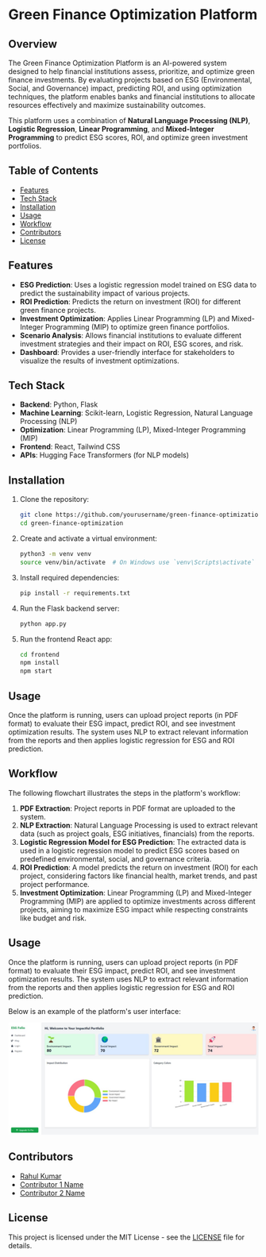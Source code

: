 # Green Finance Optimization Platform

## Overview

The Green Finance Optimization Platform is an AI-powered system designed to help financial institutions assess, prioritize, and optimize green finance investments. By evaluating projects based on ESG (Environmental, Social, and Governance) impact, predicting ROI, and using optimization techniques, the platform enables banks and financial institutions to allocate resources effectively and maximize sustainability outcomes.

This platform uses a combination of **Natural Language Processing (NLP)**, **Logistic Regression**, **Linear Programming**, and **Mixed-Integer Programming** to predict ESG scores, ROI, and optimize green investment portfolios.

## Table of Contents

- [Features](#features)
- [Tech Stack](#tech-stack)
- [Installation](#installation)
- [Usage](#usage)
- [Workflow](#workflow)
- [Contributors](#contributors)
- [License](#license)

## Features

- **ESG Prediction**: Uses a logistic regression model trained on ESG data to predict the sustainability impact of various projects.
- **ROI Prediction**: Predicts the return on investment (ROI) for different green finance projects.
- **Investment Optimization**: Applies Linear Programming (LP) and Mixed-Integer Programming (MIP) to optimize green finance portfolios.
- **Scenario Analysis**: Allows financial institutions to evaluate different investment strategies and their impact on ROI, ESG scores, and risk.
- **Dashboard**: Provides a user-friendly interface for stakeholders to visualize the results of investment optimizations.

## Tech Stack

- **Backend**: Python, Flask
- **Machine Learning**: Scikit-learn, Logistic Regression, Natural Language Processing (NLP)
- **Optimization**: Linear Programming (LP), Mixed-Integer Programming (MIP)
- **Frontend**: React, Tailwind CSS
- **APIs**: Hugging Face Transformers (for NLP models)

## Installation

1. Clone the repository:

   ```bash
   git clone https://github.com/yourusername/green-finance-optimization.git
   cd green-finance-optimization
   ```

2. Create and activate a virtual environment:

   ```bash
   python3 -m venv venv
   source venv/bin/activate  # On Windows use `venv\Scripts\activate`
   ```

3. Install required dependencies:

   ```bash
   pip install -r requirements.txt
   ```

4. Run the Flask backend server:

   ```bash
   python app.py
   ```

5. Run the frontend React app:
   ```bash
   cd frontend
   npm install
   npm start
   ```

## Usage

Once the platform is running, users can upload project reports (in PDF format) to evaluate their ESG impact, predict ROI, and see investment optimization results. The system uses NLP to extract relevant information from the reports and then applies logistic regression for ESG and ROI prediction.

## Workflow

The following flowchart illustrates the steps in the platform's workflow:

1. **PDF Extraction**: Project reports in PDF format are uploaded to the system.
2. **NLP Extraction**: Natural Language Processing is used to extract relevant data (such as project goals, ESG initiatives, financials) from the reports.
3. **Logistic Regression Model for ESG Prediction**: The extracted data is used in a logistic regression model to predict ESG scores based on predefined environmental, social, and governance criteria.
4. **ROI Prediction**: A model predicts the return on investment (ROI) for each project, considering factors like financial health, market trends, and past project performance.
5. **Investment Optimization**: Linear Programming (LP) and Mixed-Integer Programming (MIP) are applied to optimize investments across different projects, aiming to maximize ESG impact while respecting constraints like budget and risk.

## Usage

Once the platform is running, users can upload project reports (in PDF format) to evaluate their ESG impact, predict ROI, and see investment optimization results. The system uses NLP to extract relevant information from the reports and then applies logistic regression for ESG and ROI prediction.

Below is an example of the platform's user interface:

![Platform UI](images/dashboard.jpg)

## Contributors

- [Rahul Kumar](https://github.com/rahulkr3201)
- [Contributor 1 Name](https://github.com/contributor1)
- [Contributor 2 Name](https://github.com/contributor2)

## License

This project is licensed under the MIT License - see the [LICENSE](LICENSE) file for details.

